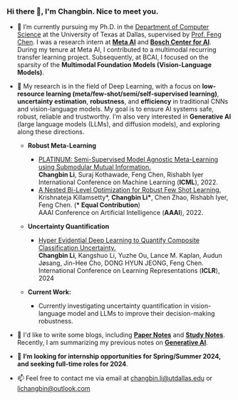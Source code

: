 ### Hi there 👋, I'm Changbin. Nice to meet you.

<!--
**Hugo101/Hugo101** is a ✨ _special_ ✨ repository because its `README.md` (this file) appears on your GitHub profile.

Here are some ideas to get you started:

- 🔭 I’m currently working on ...
- 🌱 I’m currently learning ...
- 👯 I’m looking to collaborate on ...
- 🤔 I’m looking for help with ...

- 📫 How to reach me: ...
- 😄 Pronouns: ...
- ⚡ Fun fact: ...
-->

- 🔭 I’m currently pursuing my Ph.D. in the [Department of Computer Science](https://cs.utdallas.edu/) at the University of Texas at Dallas, supervised by [Prof. Feng Chen](https://personal.utdallas.edu/~fxc190007/). I was a research intern at **[Meta AI](https://ai.meta.com/)** and **[Bosch Center for AI](https://www.bosch-ai.com/)**. During my tenure at Meta AI, I contributed to a multimodal recurring transfer learning project. Subsequently, at BCAI, I focused on the sparsity of the **Multimodal Foundation Models (Vision-Language Models)**.
  
- 🌱 My research is in the field of Deep Learning, with a focus on **low-resource learning (meta/few-shot/semi/self-supervised learning)**, **uncertainty estimation**, **robustness**, and **efficiency** in traditional CNNs and vision-language models. My goal is to ensure AI systems safe, robust, reliable and trustworthy. I’m also very interested in **Generative AI** (large language models (LLMs), and diffusion models), and exploring along these directions. 
    - **Robust Meta-Learning**
      - [PLATINUM: Semi-Supervised Model Agnostic Meta-Learning using Submodular Mutual Information.](https://proceedings.mlr.press/v162/li22k/li22k.pdf)\
	**Changbin Li**, Suraj Kothawade, Feng Chen, Rishabh Iyer
        International Conference on Machine Learning (**ICML**), 2022.
	  - [A Nested Bi-Level Optimization for Robust Few Shot Learning.](https://arxiv.org/pdf/2011.06782.pdf)\
            Krishnateja Killamsetty*, **Changbin Li\***, Chen Zhao, Rishabh Iyer, Feng Chen. (**\* Equal Contribution**) \
      AAAI Conference on Artificial Intelligence (**AAAI**), 2022.
    - **Uncertainty Quantification**
      - [Hyper Evidential Deep Learning to Quantify Composite Classification Uncertainty.](https://openreview.net/forum?id=A7t7z6g6tM)\
        **Changbin Li**, Kangshuo Li, Yuzhe Ou, Lance M. Kaplan, Audun Jøsang, Jin-Hee Cho, DONG HYUN JEONG, Feng Chen.\
        International Conference on Learning Representations (**ICLR**), 2024 

    - **Current Work:**
      - Currently investigating uncertainty quantification in vision-language model and LLMs to improve their decision-making robustness.
        
- 💬 I'd like to write some blogs, including **[Paper Notes](https://lichangbin.gitbook.io/paper_notes/)** and **[Study Notes](https://lichangbin.gitbook.io/studynotes/)**. Recently, I am summarizing my previous notes on **[Generative AI](https://lichangbin.gitbook.io/generative-models/)**.

- 👯 **I’m looking for internship opportunities for Spring/Summer 2024, and seeking full-time roles for 2024**.
  
- 📫 Feel free to contact me via email at <changbin.li@utdallas.edu> or <lichangbin@outlook.com>
